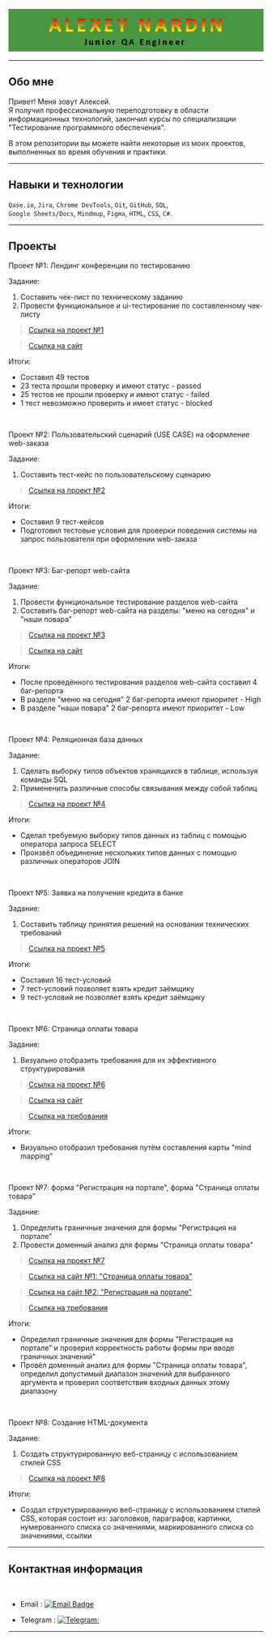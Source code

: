![Header](https://github.com/ALEXir87/alexeynardin/blob/main/assets/logo.png)

---

## Обо мне

Привет! Меня зовут Алексей. <br>
Я получил профессиональную переподготовку в области информационных технологий, закончил курсы по специализации "Тестирование программного обеспечения". 

В этом репозитории вы можете найти некоторые из моих проектов, выполненных во время обучения и практики.

---

## Навыки и технологии
``Qase.io``, ``Jira``, ``Chrome DevTools``, ``Git``, ``GitHub``, ``SQL``, <br> 
 ``Google Sheets/Docs``, ``Mindmup``, ``Figma``, ``HTML``, ``CSS``, ``С#``.

---

## Проекты

<p> Проект №1: Лендинг конференции по тестированию</p>

<p>Задание:<p>
<ol>
  <li>Составить чек-лист по техническому заданию</li>
  <li>Провести функциональное и ui-тестирование по составленному чек-листу</li>
</ol>

> <a href="https://docs.google.com/spreadsheets/d/1L7tSpdDuX5SruCXh6wihkn1WyIR5o14Nxvma2m-lDmM/edit?usp=sharing">Ссылка на проект №1</a>

> <a href="https://test-stand.gb.ru/seminar_stands/umeet/index.html">Ссылка на сайт</a>

<p>Итоги:<p> 

* Составил 49 тестов
* 23 теста прошли проверку и имеют статус - passed
* 25 тестов не прошли проверку и имеют статус - failed
* 1 тест невозможно проверить и имеет статус - blocked

<br>

<p> Проект №2: Пользовательский сценарий (USE CASE) на оформление web-заказа</p>

<p>Задание:<p>
<ol>
  <li>Составить тест-кейс по пользовательскому сценарию</li>
</ol>

> <a href="https://docs.google.com/spreadsheets/d/1iiNSSrUFHIhoFmbuy5F5DTxo7RVnIsJX-1--rxB4uuE/edit?usp=sharing">Ссылка на проект №2</a>

<p>Итоги:<p> 

* Составил 9 тест-кейсов
* Подготовил тестовые условия для проверки поведения системы на запрос пользователя при оформлении web-заказа

<br>

<p> Проект №3: Баг-репорт web-сайта</p>

<p>Задание:<p>
<ol>
  <li>Провести функциональное тестирование разделов web-сайта</li>
  <li>Составить баг-репорт web-сайта на разделы: "меню на сегодня" и "наши повара"</li>
</ol>

> <a href="https://docs.google.com/spreadsheets/d/1FqUNT86g0eO4A26bHNsVvXhIKly7EPlZWnvxNiKb_dY/edit?usp=sharing">Ссылка на проект №3</a>

> <a href="https://test-stand.gb.ru/seminar_stands/foodbuzz/index.html">Ссылка на сайт</a>

<p>Итоги:<p> 

* После проведённого тестирования разделов web-сайта составил 4 баг-репорта
* В разделе "меню на сегодня" 2 баг-репорта имеют приоритет - High 
* В разделе "наши повара" 2 баг-репорта имеют приоритет - Low 

<br>

<p> Проект №4: Реляционная база данных</p>

<p>Задание:<p>
<ol>
  <li>Сделать выборку типов объектов хранящихся в таблице, используя  команды SQL</li>
  <li>Примененить различные способы связывания между собой таблиц</li>
</ol>

> <a href="https://docs.google.com/spreadsheets/d/1Uz3daksmkfL8Vt-tcndRaEpz0G7IpFwv11N65081LUk/edit?usp=sharing">Ссылка на проект №4</a>

<p>Итоги:<p> 

* Сделал требуемую выборку типов данных из таблиц с помощью оператора запроса SELECT 
* Произвёл объединение нескольких типов данных с помощью различных операторов JOIN

<br>

<p> Проект №5: Заявка на получение кредита в банке</p>

<p>Задание:<p>
<ol>
  <li>Составить таблицу принятия решений на основании технических требований</li>
</ol>

> <a href="https://docs.google.com/spreadsheets/d/1BBEFa1-v3cFuVMH6fJ7DxrM6GdENJ8VPRF1eJbJQUgc/edit?usp=sharing">Ссылка на проект №5</a>

<p>Итоги:<p> 

* Составил 16 тест-условий
* 7 тест-условий позволяет взять кредит заёмщику
* 9 тест-условий не позволяет взять кредит заёмщику

<br>

<p> Проект №6: Страница оплаты товара</p>

<p>Задание:<p>
<ol>
  <li>Визуально отобразить требования для их эффективного структурирования</li>
</ol>

> <a href="https://drive.google.com/file/d/1MXHuTf3961xhA28air2BYyWMTv_oodYh/view?usp=sharing">Ссылка на проект №6</a>

> <a href="https://test-stand.gb.ru/seminar_stands/payform/index.html">Ссылка на сайт</a>

> <a href="https://docs.google.com/document/d/1w_yhOU8x9miePJRXe2e-sbAFC0Vy67jsv_e49kBVoEI/edit">Ссылка на требования</a>

<p>Итоги:<p> 

* Визуально отобразил требования путём составления карты "mind mapping"

<br>

<p> Проект №7: форма "Регистрация на портале", форма "Cтраница оплаты товара"</p>

<p>Задание:<p>
<ol>
  <li>Определить граничные значения для формы "Регистрация на портале"</li>
  <li>Провести доменный анализ для формы "Cтраница оплаты товара"</li>
</ol>

> <a href="https://docs.google.com/spreadsheets/d/1R2KzdIt8dKxVCgtKiyf0Tir-Lr3zn34h9N7DNhMo9KM/edit?usp=sharing">Ссылка на проект №7</a>

> <a href="https://test-stand.gb.ru/seminar_stands/payform/index.html">Ссылка на сайт №1: "Cтраница оплаты товара"</a>

> <a href="https://test-stand.gb.ru/seminar_stands/test/index.html">Ссылка на сайт №2: "Регистрация на портале"</a>

> <a href="https://docs.google.com/document/d/1sxi_LYC_EvvRYCNNljXjvHuoUgBnemX8HTB_2-EUxuU/edit">Ссылка на требования</a>

<p>Итоги:<p> 

* Определил граничные значения для формы "Регистрация на портале" и проверил корректность работы формы при вводе граничных значений"
* Провёл доменный анализ для формы "Cтраница оплаты товара", определил допустимый диапазон значений для выбранного аргумента и проверил соответствия входных данных этому диапазону

<br>

<p> Проект №8: Создание HTML-документа</p>

<p>Задание:<p>
<ol>
  <li>Создать структурированную веб-страницу с использованием cтилей СSS </li>
</ol>

> <a href="https://drive.google.com/drive/folders/1lv7_M33yAEzMGcmRlCkezLZc0J340HjJ">Ссылка на проект №8</a>

<p>Итоги:<p> 

* Создал структурированную веб-страницу с использованием cтилей СSS, которая состоит из: заголовков, параграфов, картинки, нумерованного списка со значениями, маркированного списка со значениями, ссылки

---

## Контактная информация

<br>

- Email : [![Email Badge](https://img.shields.io/badge/-nardin_alexey@mail.ru-8A2BE2)](mailto:nardin_alexey@mail.ru)

- Telegram : [![Telegram:](https://img.shields.io/badge/-nardinalex-8A2BE2)](https://t.me/nardinalex)
 
---